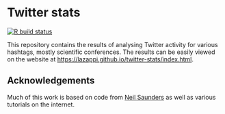 # Twitter stats

<!-- badges: start -->
[![R build status](https://github.com/kevinrue/twitter-stats/workflows/render_deploy/badge.svg)](https://github.com/kevinrue/twitter-stats/actions)
<!-- badges: end -->

This repository contains the results of analysing Twitter activity for various
hashtags, mostly scientific conferences. The results can be easily viewed on the
website at https://lazappi.github.io/twitter-stats/index.html.

## Acknowledgements

Much of this work is based on code from
[Neil Saunders](https://github.com/neilfws) as well as various tutorials on the
internet. 
